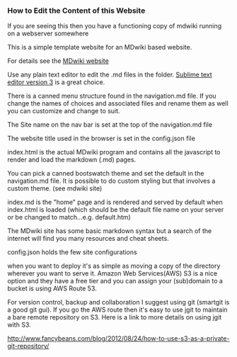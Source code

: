 ### How to Edit the Content of this Website

If you are seeing this then you have a functioning copy of mdwiki running on a webserver somewhere

This is a simple template website for an MDwiki based website.

For details see the [MDwiki website](http://dynalon.github.io/mdwiki/#!index.md)

Use any plain text editor to edit the .md files in the folder.  [Sublime text editor version 3](http://www.sublimetext.com/) is a great choice. 

There is a canned menu structure found in the navigation.md file.  If you change the names of choices and associated files and rename them as well you can customize and change to suit.

The Site name on the nav bar is set at the top of the navigation.md file

The website title used in the browser is set in the config.json file

index.html is the actual MDwiki program and contains all the javascript to render and load the markdown (.md) pages.

You can pick a canned bootswatch theme and set the default in the navigation.md file.   It is possible to do custom styling but that involves a custom theme.  (see mdwiki site)

index.md is the "home" page and is rendered and served by default when index.html is loaded (which should be the default file name on your server or be changed to match...e.g. default.htm)

The MDwiki site has some basic markdown syntax but a search of the internet will find you many resources and cheat sheets.

config.json holds the few site configurations

when you want to deploy it's as simple as moving a copy of the directory wherever you want to serve it.  Amazon Web Services(AWS) S3 is a nice option and they have a free tier and you can assign your (sub)domain to a bucket is using AWS Route 53.

For version control, backup and collaboration I suggest using git (smartgit is a good git gui).  If you go the AWS route then it's easy to use jgit to maintain a bare remote repository on S3.  Here is a link to more details on using jgit with S3.

http://www.fancybeans.com/blog/2012/08/24/how-to-use-s3-as-a-private-git-repository/









